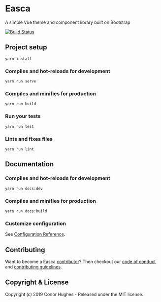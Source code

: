# Easca

A simple Vue theme and component library built on Bootstrap

[![Build Status](https://travis-ci.org/ThatGuyHughesy/easca.svg?branch=master)](https://travis-ci.org/ThatGuyHughesy/easca)

## Project setup

```
yarn install
```

### Compiles and hot-reloads for development

```
yarn run serve
```

### Compiles and minifies for production

```
yarn run build
```

### Run your tests

```
yarn run test
```

### Lints and fixes files

```
yarn run lint
```

## Documentation

### Compiles and hot-reloads for development

```
yarn run docs:dev
```

### Compiles and minifies for production

```
yarn run docs:build
```

### Customize configuration

See [Configuration Reference](https://cli.vuejs.org/config/).

## Contributing

Want to become a Easca [contributor](https://github.com/ThatGuyHughesy/easca/blob/master/CONTRIBUTORS.md)?
Then checkout our [code of conduct](https://github.com/ThatGuyHughesy/easca/blob/master/CODE_OF_CONDUCT.md) and [contributing guidelines](https://github.com/ThatGuyHughesy/easca/blob/master/CONTRIBUTING.md).

## Copyright & License

Copyright (c) 2019 Conor Hughes - Released under the MIT license.
